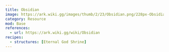 ```yaml
---
title: Obsidian
image: https://ark.wiki.gg/images/thumb/2/23/Obsidian.png/228px-Obsidian.png
category: Resource
mod: Base
references:
  - url: https://ark.wiki.gg/wiki/Obsidian
recipes:
  - structures: [Eternal God Shrine]
---
```

